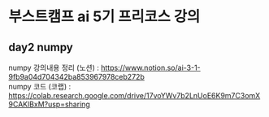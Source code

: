 # 부스트캠프 ai 5기 프리코스 강의
## day2 numpy
numpy 강의내용 정리 (노션) : <https://www.notion.so/ai-3-1-9fb9a04d704342ba853967978ceb272b>   
numpy 코드 (코랩) : <https://colab.research.google.com/drive/17voYWv7b2LnUoE6K9m7C3omX9CAKlBxM?usp=sharing>